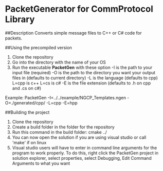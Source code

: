 # PacketGenerator for CommProtocol Library
##Description
Converts simple message files to C++ or C# code for packets.

##Using the precompiled version
1. Clone the repository
2. Go into the directory with the name of your OS
3. Run the executable <b>PacketGen</b> with these option
 -I is the path to your input file (required)
 -O is the path to the directory you want your output files in (defaults to current directory)
 -L is the language (defaults to cpp)
	L=cpp is c++
	L=cs  is c#
 -E is the file extension (defaults to .h on cpp and .cs on c#)

Example:
 PacketGen -I=../../example/NGCP_Templates.ngen -O=./generated/cpp/ -L=cpp -E=hpp

##Building the project
1. Clone the repository
2. Create a build folder in the folder for the repository
3. Run this command in the build folder: cmake ../
4. You can now open the solution if you are using visual studio or call 'make' if on linux
5. Visual studio users will have to enter in command line arguments for the program to work properly. To do this, right click the PacketGen project in solution explorer, select properties, select Debugging, Edit Command Arguments to what you want
